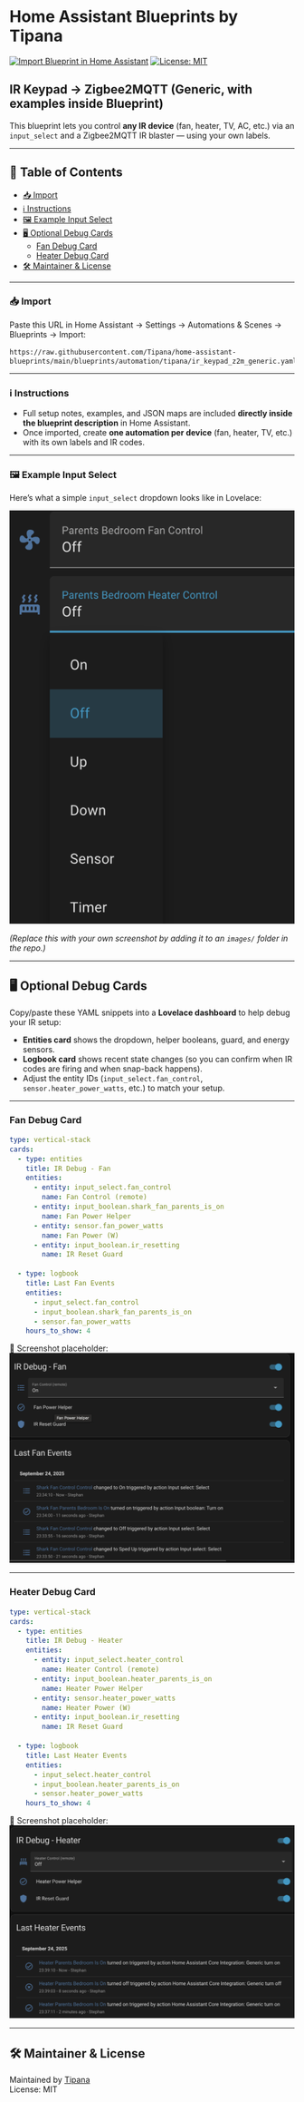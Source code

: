 # Home Assistant Blueprints by Tipana

[![Import Blueprint in Home Assistant](https://img.shields.io/badge/Import%20in-Home%20Assistant-41BDF5?logo=home-assistant&logoColor=white)](https://raw.githubusercontent.com/Tipana/home-assistant-blueprints/main/blueprints/automation/tipana/ir_keypad_z2m_generic.yaml)
[![License: MIT](https://img.shields.io/badge/License-MIT-green.svg)](https://github.com/Tipana/home-assistant-blueprints/blob/main/LICENSE)

## IR Keypad → Zigbee2MQTT (Generic, with examples inside Blueprint)


This blueprint lets you control **any IR device** (fan, heater, TV, AC, etc.) via an `input_select` and a Zigbee2MQTT IR blaster — using your own labels.

---

## 📑 Table of Contents
- [📥 Import](#-import)
- [ℹ️ Instructions](#ℹ️-instructions)
- [🖼 Example Input Select](#-example-input-select)
- [🖥 Optional Debug Cards](#-optional-debug-cards)
  - [Fan Debug Card](#fan-debug-card)
  - [Heater Debug Card](#heater-debug-card)
- [🛠 Maintainer & License](#-maintainer--license)

---

### 📥 Import
Paste this URL in Home Assistant → Settings → Automations & Scenes → Blueprints → Import:

```
https://raw.githubusercontent.com/Tipana/home-assistant-blueprints/main/blueprints/automation/tipana/ir_keypad_z2m_generic.yaml
```

---

### ℹ️ Instructions
- Full setup notes, examples, and JSON maps are included **directly inside the blueprint description** in Home Assistant.
- Once imported, create **one automation per device** (fan, heater, TV, etc.) with its own labels and IR codes.

---

### 🖼 Example Input Select
Here’s what a simple `input_select` dropdown looks like in Lovelace:

![Example Input Select](https://raw.githubusercontent.com/Tipana/home-assistant-blueprints/main/images/input_select_example.png)

*(Replace this with your own screenshot by adding it to an `images/` folder in the repo.)*

---

## 🖥 Optional Debug Cards

Copy/paste these YAML snippets into a **Lovelace dashboard** to help debug your IR setup:

- **Entities card** shows the dropdown, helper booleans, guard, and energy sensors.  
- **Logbook card** shows recent state changes (so you can confirm when IR codes are firing and when snap-back happens).  
- Adjust the entity IDs (`input_select.fan_control`, `sensor.heater_power_watts`, etc.) to match your setup.  

---

### Fan Debug Card

```yaml
type: vertical-stack
cards:
  - type: entities
    title: IR Debug - Fan
    entities:
      - entity: input_select.fan_control
        name: Fan Control (remote)
      - entity: input_boolean.shark_fan_parents_is_on
        name: Fan Power Helper
      - entity: sensor.fan_power_watts
        name: Fan Power (W)
      - entity: input_boolean.ir_resetting
        name: IR Reset Guard

  - type: logbook
    title: Last Fan Events
    entities:
      - input_select.fan_control
      - input_boolean.shark_fan_parents_is_on
      - sensor.fan_power_watts
    hours_to_show: 4
```

📸 Screenshot placeholder:  
![Fan Debug Card](https://raw.githubusercontent.com/Tipana/home-assistant-blueprints/main/images/fan_debug_card.png)

---

### Heater Debug Card

```yaml
type: vertical-stack
cards:
  - type: entities
    title: IR Debug - Heater
    entities:
      - entity: input_select.heater_control
        name: Heater Control (remote)
      - entity: input_boolean.heater_parents_is_on
        name: Heater Power Helper
      - entity: sensor.heater_power_watts
        name: Heater Power (W)
      - entity: input_boolean.ir_resetting
        name: IR Reset Guard

  - type: logbook
    title: Last Heater Events
    entities:
      - input_select.heater_control
      - input_boolean.heater_parents_is_on
      - sensor.heater_power_watts
    hours_to_show: 4
```

📸 Screenshot placeholder:  
![Heater Debug Card](https://raw.githubusercontent.com/Tipana/home-assistant-blueprints/main/images/heater_debug_card.png)

---

## 🛠 Maintainer & License
Maintained by [Tipana](https://github.com/Tipana)  
License: MIT

